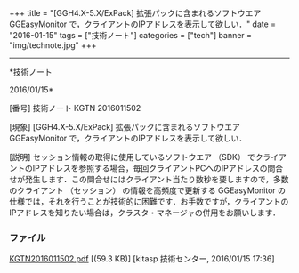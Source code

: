 ﻿+++
title = "[GGH4.X-5.X/ExPack] 拡張パックに含まれるソフトウエア GGEasyMonitor で，クライアントのIPアドレスを表示して欲しい．"
date = "2016-01-15"
tags = ["技術ノート"]
categories = ["tech"]
banner = "img/technote.jpg"
+++

-----------------------------------------------------------------------------------------------------------------------------

*技術ノート

2016/01/15*


[番号]
技術ノート KGTN 2016011502

[現象]
[GGH4.X-5.X/ExPack] 拡張パックに含まれるソフトウエア GGEasyMonitor
で，クライアントのIPアドレスを表示して欲しい．

[説明]
セッション情報の取得に使用しているソフトウエア （SDK）
でクライアントのIPアドレスを参照する場合，毎回クライアントPCへのIPアドレスの問合せが発生します．この問合せにはクライアント当たり数秒を要しますので，多数のクライアント
（セッション） の情報を高頻度で更新する GGEasyMonitor
の仕様では，それを行うことが技術的に困難です．お手数ですが，クライアントのIPアドレスを知りたい場合は，クラスタ・マネージャの併用をお願いします．


### ファイル

 
 


[KGTN2016011502.pdf](http://techreport.kitasp.net/attachments/download/2420/KGTN2016011502.pdf)
 [(59.3 KB)] [kitasp 技術センター, 2016/01/15
17:36]


 


 

